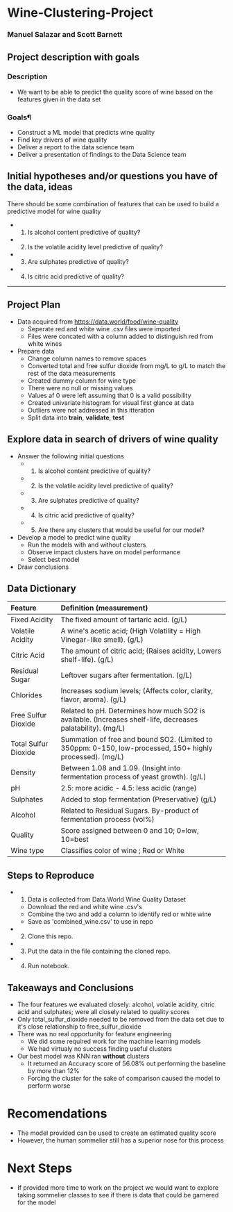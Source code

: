 # Wine-Clustering-Project
### Manuel Salazar and Scott Barnett
## Project description with goals
### Description
* We want to be able to predict the quality score of wine based on the features given in the data set

### Goals¶
* Construct a ML model that predicts wine quality 
* Find key drivers of wine quality 
* Deliver a report to the data science team 
* Deliver a presentation of findings to the Data Science team

## Initial hypotheses and/or questions you have of the data, ideas
There should be some combination of features that can be used to build a predictive model for wine quality
* 1. Is alcohol content predictive of quality?
* 2. Is the volatile acidity level predictive of quality?
* 3. Are sulphates predictive of quality?
* 4. Is citric acid predictive of quality? 
*****************************************
## Project Plan 
* Data acquired from https://data.world/food/wine-quality
    * Seperate red and white wine .csv files were imported
    * Files were concated with a column added to distinguish red from white wines 
* Prepare data
    * Change column names to remove spaces
    * Converted total and free sulfur dioxide from mg/L to g/L to match the rest of the data measurements
    * Created dummy column for wine type
    * There were no null or missing values
    * Values af 0 were left assuming that 0 is a valid possibility 
    * Created univariate histogram for visual first glance at data
    * Outliers were not addressed in this itteration
    * Split data into **train**, **validate**, **test**       
## Explore data in search of drivers of wine quality
* Answer the following initial questions
    * 1. Is alcohol content predictive of quality?
    * 2. Is the volatile acidity level predictive of quality?
    * 3. Are sulphates predictive of quality?
    * 4. Is citric acid predictive of quality? 
    * 5. Are there any clusters that would be useful for our model?
* Develop a model to predict wine quality
    * Run the models with and without clusters 
    * Observe impact clusters have on model performance
    * Select best model
* Draw conclusions

## Data Dictionary
| Feature | Definition (measurement)|
|:--------|:-----------|
|Fixed Acidity| The fixed amount of tartaric acid. (g/L)|
|Volatile Acidity| A wine's acetic acid; (High Volatility = High Vinegar-like smell). (g/L)|
|Citric Acid| The amount of citric acid; (Raises acidity, Lowers shelf-life). (g/L)|
|Residual Sugar| Leftover sugars after fermentation. (g/L)|
|Chlorides| Increases sodium levels; (Affects color, clarity, flavor, aroma). (g/L)|
|Free Sulfur Dioxide| Related to pH. Determines how much SO2 is available. (Increases shelf-life, decreases palatability). (mg/L)|
|Total Sulfur Dioxide| Summation of free and bound SO2. (Limited to 350ppm: 0-150, low-processed, 150+ highly processed). (mg/L)|
|Density| Between 1.08 and 1.09. (Insight into fermentation process of yeast growth). (g/L)|
|pH| 2.5: more acidic - 4.5: less acidic (range)|
|Sulphates| Added to stop fermentation (Preservative) (g/L)|
|Alcohol| Related to Residual Sugars. By-product of fermentation process (vol%)|
|Quality| Score assigned between 0 and 10; 0=low, 10=best|
|Wine type| Classifies color of wine ; Red or White|

## Steps to Reproduce
* 1. Data is collected from Data.World Wine Quality Dataset
    * Download the red and white wine .csv's
    * Combine the two and add a column to identify red or white wine
    * Save as 'combined_wine.csv' to use in repo
* 2. Clone this repo.
* 3. Put the data in the file containing the cloned repo.
* 4. Run notebook.

## Takeaways and Conclusions
* The four features we evaluated closely: alcohol, volatile acidity, citric acid and sulphates; were all closely related to quality scores 
* Only total_sulfur_dioxide needed to be removed from the data set due to it's close relationship to free_sulfur_dioxide
* There was no real opportunity for feature engineering
    * We did some required work for the machine learning models
    * We had virtualy no success finding useful clusters
* Our best model was KNN ran **without** clusters
    * It returned an Accuracy score of 56.08% out performing the baseline by more than 12%
    * Forcing the cluster for the sake of comparison caused the model to perform worse

# Recomendations
* The model provided can be used to create an estimated quality score
* However, the human sommelier still has a superior nose for this process
# Next Steps
* If provided more time to work on the project we would want to explore taking sommelier classes to see if there is data that could be garnered for the model